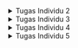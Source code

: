 <details>
<summary>Tugas Individu 2</summary>

Langkah-langkah yang saya lakukan untuk mengimplementasikan checklist di atas adalah:
1. Membuat dan mengaktifkan Virtual Environment beserta Dependencies nya.
2. Membuat proyek Django.
3. Mengkonfigurasikan Environment yang akan digunakan.
4. Membuat aplikasi main.
5. Membuat desain model Product dengan atribut wajib yang diberikan dan juga category_choices sendiri.
6. Mengaplikasikan migrasi model yang sudah dibuat.
7. Membuat views yang menampilkan informasi yang diminta soal.
8. Memasang Routing di file urls.
9. Melakukan Deployment ke PWS.

Berikut bagan yang berisi request client ke web aplikasi berbasis Django beserta responnya
![alt text](https://tas-dp-prod-media.s3.amazonaws.com/blog/reqresp.jpg)

urls.py disini berperan terhadap URL ROUTER untuk memastikan kecocokan dengan request

views.py disini berperan dalam menyimpan logika utama untuk memproses request, memanggil model, dan mengirim konteks ke template

models.py disini berperan dalam mendefinisikan struktur data aplikasi dan digunakan oleh views.py ketika dibutuhkan

berkas html disini berperan dalam menerima konteks dari views.py untuk ditampilkan ke pengguna dalam bentuk UI

settings.py dalam proyek Django berperan sebagai tempat konfigurasi pusat proyek tersebut. File tersebut berisi pengaturan-pengaturan penting seperti daftar aplikasi yang digunakan dalam proyek tersebut, middleware yang aktif, hingga pengaturan keamanan seperti secret key.

Migrasi database di Django bekerja dengan mengubah skema DB agar sesuai model yang ada di dalam proyek. Django mula-mula membandingkan state model dengan hasil migrasi yang ada dan menciptakan file migrasi yang baru. Django kemudian mengeksekusi operasi migrasi tersebut ke database dan mencatat history migrasi tersebut.

Menurut saya, Django adalah framework yang sangat baik untuk digunakan sebagai permulaan pembelajaran pengembangan perangkat lunak karena Django menyediakan fitur built-in yang lengkap. Kemudian penggunaan bahasa python juga dapat membantu karena memiliki sintaks yang ramah pemula.

Untuk tutorial 1 kemarin, saya belum ada feedback untuk asisten dosen
</details>

<details>
<summary>Tugas Individu 3</summary>

Data delivery dibutuhkan agar informasi dapat berpindah secara aman dan konsisten serta dapat diproses dari satu komponen ke komponen yang lain dalam sebuah platform. Data delivery membantu menjaga akurasi data, sinkronisasi antar sistem, efisiensi dalam pertukaran efisiensi, serta memastikan format data seragam sehingga aplikasi bisa saling mengerti satu sama lain.

Menurut saya, JSON lebih baik daripada XML karena JSON memiliki format yang lebih mudah ditulis dan dibaca, mendukung penggunaan arrays, dan biasanya lebih mudah untuk diuraikan. Beberapa alasan yang sudah saya sebutkan adalah alasan-alasan paling utama mengapa JSON lebih populer dibandingkan XML untuk aplikasi modern.

Method is_valid() pada form Django berfungsi untuk memvalidasi apakah data yang dikirimkan melalui form sesuai berdasarkan definisi field dan constraint yang diberikan.

CSRF (Cross-Site Request Forgery) token digunakan untuk melindungi aplikasi dari serangan di mana penyerang mencoba memaksa pengguna yang sedang login untuk mengirim request berbahaya tanpa sepengetahuan pengguna tersebut. Apabila kita tidak menambahkan csrf_token, form akan menjadi rentan terhadap serangan CSRF karena penyerang dapat membuat halaman palsu yang mencoba mengirimkan request POST ke aplikasi dengan kredensial korban, mengingat cookie session korban masih aktif.

Langkah-langkah yang saya lakukan untuk mengimplementasikan checklist di atas adalah:
1. Membuat berkas HTML bernama base.html yang berfungsi sebagai template dasar halaman web lainnya di dalam proyek.
2. Membuat form input data menggunakan Django modelform dan field yang sesuai dengan aplikasi saya
3. Membuat fungsi create_products dan show_products di views.py.
4. Membuat main.html dapat menambahkan produk serta memuat semua informasi produk yang sudah ditambahkan.
5. membuat dua berkas HTML baru sebagai halaman input dan juga detail produk.
6. buat fungsi show_xml, show_json, dan yang dengan menggunakan id di views.py.
7. import semua fungsi baru (create_products, show_products, show_...) ke urls.py dan masukkan ke urlpatterns
8. Gunakan Postman untuk mengecek pengiriman data.

Untuk tutorial 2 kemarin, saya belum ada feedback untuk asisten dosen

Show XML
<img width="1920" height="1200" alt="Screenshot 2025-09-16 214757" src="https://github.com/user-attachments/assets/fa9c0dce-0965-4af7-9c6d-0c1885d8c00e" />

Show JSON
<img width="1920" height="1200" alt="Screenshot 2025-09-16 214840" src="https://github.com/user-attachments/assets/a81f422c-c3ba-40ff-ac82-f479f1f134e7" />

Show XML by id
<img width="1920" height="1200" alt="Screenshot 2025-09-16 214814" src="https://github.com/user-attachments/assets/6fff1011-4a06-49be-bc20-e29c1d250712" />

Show JSON by id
<img width="1920" height="1200" alt="Screenshot 2025-09-16 214855" src="https://github.com/user-attachments/assets/755da7fe-b013-4143-a3c8-255047dce761" />
</details>

<details>
<summary>Tugas Individu 4</summary>

AuthenticationForm adalah form bawaan dari Django yang digunakan untuk melakukan autentikasi atau login. Form ini menyediakan field standar berupa username dan password yang dapat diperiksa kecocokannya dengan user yang terdaftar.

Kelebihan AuthenticationForm:
1. Siap pakai.
2. Terintegrasi dengan sistem Django.
3. Bisa di custom.

Kekurangan AuthenticationForm:
1. Field bawaan terbatas.
2. UI minimal.

Autentikasi adalah proses membuktikan identitas kita, sedangkan otorisasi adalah proses menentukan hak akses setelah identitas diketahui.
Django mengimplementasikan autentikasi dengan menyediakan mekanisme login atau logout.
Django mengimplementasikan otorisasi dengan menyediakan manajemen permissions seperti add dan delete.

Kelebihan cookies:
1. Tidak perlu disimpan di penyimpanan server.
2. Cocok untuk penyimpanan data kecil dan tidak sensitif seperti preferensi dalam tema dan bahasa.

Kekurangan cookies:
1. Ukuran yang terbatas.
2. Rentan terhadap penyerangan bila tidak dilindungi dengan baik.
3. Tidak cocok untuk penyimpanan data sensitif.

Kelebihan sessions:
1. Data disimpan di penyimpanan server sehingga lebih aman.
2. Cookie yang dikirim ke pengguna memiliki sensitifitas yang rendah.
3. Dapat menyimpan data yang lebih besar.

Kekurangan sessions:
1. Membebani penyimpanan server.
2. Perlu mekanisme tertentu agar session konsisten.
3. Lebih berbahaya ketika penyerang berhasil mencuri session id.

Tidak, cookies secara default tidak 100% aman, beberapa risiko yang akan dihadapi adalah serangan-serangan seperti XSS (Cross-Site Scripting), CSRF (Cross-Site Request Forgery), dan MitM (Man-in-the-Middle).
Django menangani risiko-risiko ini dengan menyediakan beberapa hal, di antaranya adalah CSRF middleware dan csrf_token yang mencegah request POST palsu, penggunaan HTTPS, dan menyimpan SECRET_KEY secara aman.

Langkah-langkah yang saya lakukan untuk mengimplementasikan checklist di atas adalah:
1. Membuat fungsi register, login, dan logout di views.py.
2. Membuat page html untuk login dan register.
3. Import fungsi register, login, dan logout ke urls.py dan menambahkan pathnya ke urlspatterns.
4. Merestriksi akses halaman main pada pengguna yang belum login.
5. Menggunakan data dari cookies untuk menampilkan waktu terakhir login.
6. Menghubungkan model Product dengan User agar daftar produk dapat di filter berdasarkan user yang membuatnya.
</details>

<details>
<summary>Tugas Individu 5</summary>

Urutan prioritas selector:
1. Inline styles, seperti  style="color: pink;"
2. Id selectors, seperti #navbar
3. Classes, attribute selectors and pseudo-classes, seperti .test, [type="text"], :hover
4. Elements and pseudo-elements, seperti h1, ::before, ::after
5. Universal selector and :where(), seperti *, where()

Responsive design adalah konsep agar tampilan web dapat menyesuaikan diri dengan berbagai ukuran layar (desktop, tablet, smartphone). Konsep ini penting karena pengguna saat ini mengakses web dari banyak device dengan resolusi berbeda, sehingga tanpa responsive design pengalaman pengguna bisa buruk.

Contoh aplikasi yang sudah menerapkan responsive design: Instagram dan Tokopedia

Contoh aplikasi yang belum menerapkan responsive design:

Margin - Area di luar border. Margin transparan.

Border - Garis tepi yang mengelilingi padding dan konten. Di antara Margin dan Padding.

Padding - Area di sekitar konten. Di antara konten dan Border. Padding transparan.

Implementasi

    div {
        margin: 20px;
        border: 15px solid green;
        padding: 50px;
    }

Flexbox memberikan layout satu dimensi untuk mengatur item dalam sebuah kolom atau baris. Cocok digunakan untuk navbar.

Grid layout memberikan layout dua dimensi untuk mengatur konten dalam sebuah tabel dan semacamnya. Cocok digunakan untuk dashboard.

Langkah-langkah yang saya lakukan untuk mengimplementasikan checklist di atas adalah:
1. Menambahkan Tailwind ke aplikasi dengan memanfaatkan script cdn di base.html.
2. Membuat fungsi edit_products dan delete_products pada views.py.
3. Import fungsi edit_products dan delete_products ke urls.py dan menambahkan pathnya ke urlspatterns.
4. Memasukkan fungsi edit_products dan delete_products ke main.html.
5. Menambahkan template navbar pada aplikasi.
6. Mengkonfigurasi static files pada aplikasi.
7. Melakukan styling pada aplikasi dengan Tailwind dan external css.
</details>
